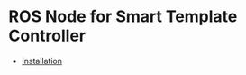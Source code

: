ROS Node for Smart Template Controller
======================================


- [Installation](docs/INSTALL.md)



